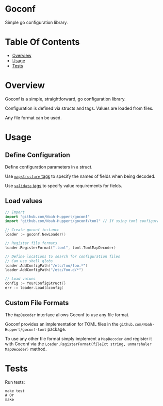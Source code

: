 # Goconf
Simple go configuration library.

# Table Of Contents
- [Overview](#overview)
- [Usage](#usage)
- [Tests](#tests)

# Overview
Goconf is a simple, straightforward, go configuration library.  

Configuration is defined via structs and tags. Values are loaded from files.  

Any file format can be used. 

# Usage
## Define Configuration
Define configuration parameters in a struct.  

Use [`mapstructure` tags](https://godoc.org/github.com/mitchellh/mapstructure#example-Decode--Tags)
to specify the names of fields when being decoded.  

Use [`validate` tags](https://godoc.org/gopkg.in/go-playground/validator.v9) to
specify value requirements for fields.

## Load values
```go
// Import
import "github.com/Noah-Huppert/goconf"
import "github.com/Noah-Huppert/goconf/toml" // If using toml configuration files

// Create goconf instance
loader := goconf.NewLoader()

// Register file formats
loader.RegisterFormat(".toml", toml.TomlMapDecoder)

// Define locations to search for configuration files
// Can use shell globs
loader.AddConfigPath("/etc/foo/foo.*")
loader.AddConfigPath("/etc/foo.d/*")

// Load values
config := YourConfigStruct{}
err := loader.Load(&config)
```

## Custom File Formats
The `MapDecoder` interface allows Goconf to use any file format.  

Goconf provides an implementation for TOML files in the 
`github.com/Noah-Huppert/goconf-toml` package.

To use any other file format simply implement a `MapDecoder` and register
it with Goconf via the
`Loader.RegisterFormat(fileExt string, unmarshaler MapDecoder)` method.

# Tests
Run tests:

```
make test
# Or
make
```
